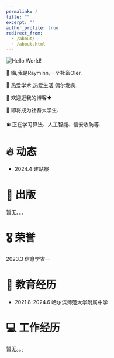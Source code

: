 ```yaml
---
permalink: /
title: ""
excerpt: ""
author_profile: true
redirect_from: 
  - /about/
  - /about.html
---
```


<!-- {% if site.google_scholar_stats_use_cdn %}
{% assign gsDataBaseUrl = "https://cdn.jsdelivr.net/gh/" | append: site.repository | append: "@" %}
{% else %}
{% assign gsDataBaseUrl = "https://raw.githubusercontent.com/" | append: site.repository | append: "/" %}
{% endif %}
{% assign url = gsDataBaseUrl | append: "google-scholar-stats/gs_data_shieldsio.json" %} -->

<span class='anchor' id='about-me'></span>

![Hello World!](https://readme-typing-svg.herokuapp.com/?lines=Hello%2C%20World!;Rayminn祝您今日愉快!&center=false&size=27)

👋 嗨,我是Rayminn,一个社畜OIer.

🎯 热爱学术,热爱生活,偶尔发疯.

🧐 欢迎逛我的博客⬆

🚩 即将成为社畜大学生.

⛽️ 正在学习算法、人工智能、信安攻防等.


<span class='anchor' id='dong-tai'></span>

# 🔥 动态

- 2024.4 建站祭

<span class='anchor' id='chu-ban'></span>

# 📝 出版

暂无。。。

<span class='anchor' id='rong-yu'></span>

# 🎖 荣誉

2023.3 信息学省一

<span class='anchor' id='jiao-yu'></span>

# 📖 教育经历

- 2021.8-2024.6 哈尔滨师范大学附属中学

<span class='anchor' id='gong-zuo'></span>

# 💻 工作经历

暂无。。。
